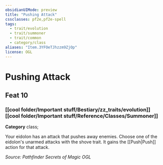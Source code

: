 ```yaml
---
obsidianUIMode: preview
title: "Pushing Attack"
cssclasses: pf2e,pf2e-spell
tags:
  - trait/evolution
  - trait/summoner
  - trait/common
  - category/class
aliases: "Item.3YFOeTJhzzm9ZjOp"
license: OGL
---
```

# Pushing Attack
## Feat 10
### [[cool folder/Important stuff/Bestiary/zz_traits/evolution]][[cool folder/Important stuff/Reference/Classes/Summoner]]

**Category** class; 




Your eidolon has an attack that pushes away enemies. Choose one of the eidolon's unarmed attacks with the shove trait. It gains the [[Push|Push]] action for that attack.

*Source: Pathfinder Secrets of Magic*
*OGL*